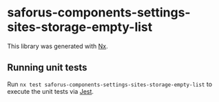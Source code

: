 # saforus-components-settings-sites-storage-empty-list

This library was generated with [Nx](https://nx.dev).

## Running unit tests

Run `nx test saforus-components-settings-sites-storage-empty-list` to execute the unit tests via [Jest](https://jestjs.io).
